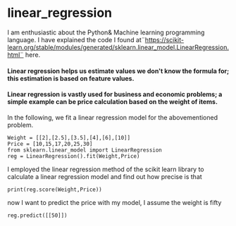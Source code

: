 # linear_regression
I am enthusiastic about the Python&amp; Machine learning programming language. I have explained the code I found at¨https://scikit-learn.org/stable/modules/generated/sklearn.linear_model.LinearRegression.html¨ here.

#### Linear regression helps us estimate values we don't know the formula for; this estimation is based on feature values.
#### Linear regression is vastly used for business and economic problems; a simple example can be price calculation based on the weight of items.

In the following, we fit a linear regression model for the abovementioned problem.

    Weight = [[2],[2.5],[3.5],[4],[6],[10]]
    Price = [10,15,17,20,25,30]
    from sklearn.linear_model import LinearRegression
    reg = LinearRegression().fit(Weight,Price)

I employed the linear regression method of the scikit learn library to calculate a linear regression model and find out how precise 
is that

    print(reg.score(Weight,Price))
now I want to predict the price with my model, I assume the weight is fifty

    reg.predict([[50]])

